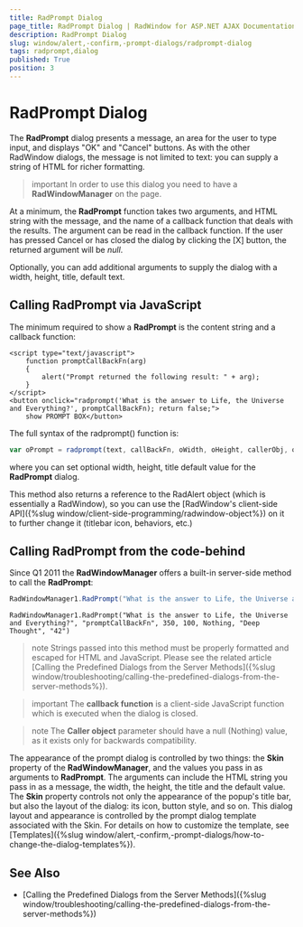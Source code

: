```yaml
---
title: RadPrompt Dialog
page_title: RadPrompt Dialog | RadWindow for ASP.NET AJAX Documentation
description: RadPrompt Dialog
slug: window/alert,-confirm,-prompt-dialogs/radprompt-dialog
tags: radprompt,dialog
published: True
position: 3
---
```


# RadPrompt Dialog



The **RadPrompt** dialog presents a message, an area for the user to type input, and displays "OK" and "Cancel" buttons. As with the other RadWindow dialogs, the message is not limited to text: you can supply a string of HTML for richer formatting.

>important In order to use this dialog you need to have a **RadWindowManager** on the page.

At a minimum, the **RadPrompt** function takes two arguments, and HTML string with the message, and the name of a callback function that deals with the results. The argument can be read in the callback function. If the user has pressed Cancel or has closed the dialog by clicking the [X] button, the returned argument will be *null*.

Optionally, you can add additional arguments to supply the dialog with a width, height, title, default text.

## Calling RadPrompt via JavaScript

The minimum required to show a **RadPrompt** is the content string and a callback function:

````ASP.NET
<script type="text/javascript">
	function promptCallBackFn(arg)
	{
		alert("Prompt returned the following result: " + arg);
	}
</script>
<button onclick="radprompt('What is the answer to Life, the Universe and Everything?', promptCallBackFn); return false;">
	show PROMPT BOX</button>
````

The full syntax of the radprompt() function is:

````JavaScript
var oPrompt = radprompt(text, callBackFn, oWidth, oHeight, callerObj, oTitle, defaultValue);
````

where you can set optional width, height, title default value for the **RadPrompt** dialog.

This method also returns a reference to the RadAlert object (which is essentially a RadWindow), so you can use the [RadWindow's client-side API]({%slug window/client-side-programming/radwindow-object%}) on it to further change it (titlebar icon, behaviors, etc.)

## Calling RadPrompt from the code-behind

Since Q1 2011 the **RadWindowManager** offers a built-in server-side method to call the **RadPrompt**:



````C#
RadWindowManager1.RadPrompt("What is the answer to Life, the Universe and Everything?", "promptCallBackFn", 350, 100, null, "Deep Thought", "42");
````
````VB
RadWindowManager1.RadPrompt("What is the answer to Life, the Universe and Everything?", "promptCallBackFn", 350, 100, Nothing, "Deep Thought", "42")
````

>note Strings passed into this method must be properly formatted and escaped for HTML and JavaScript. Please see the related article [Calling the Predefined Dialogs from the Server Methods]({%slug window/troubleshooting/calling-the-predefined-dialogs-from-the-server-methods%}).


>important The **callback function** is a client-side JavaScript function which is executed when the dialog is closed.

>note The **Caller object** parameter should have a null (Nothing) value, as it exists only for backwards compatibility.

The appearance of the prompt dialog is controlled by two things: the **Skin** property of the **RadWindowManager**, and the values you pass in as arguments to **RadPrompt**. The arguments can include the HTML string you pass in as a message, the width, the height, the title and the default value. The **Skin** property controls not only the appearance of the popup's title bar, but also the layout of the dialog: its icon, button style, and so on. This dialog layout and appearance is controlled by the prompt dialog template associated with the Skin. For details on how to customize the template, see [Templates]({%slug window/alert,-confirm,-prompt-dialogs/how-to-change-the-dialog-templates%}).

## See Also

 * [Calling the Predefined Dialogs from the Server Methods]({%slug window/troubleshooting/calling-the-predefined-dialogs-from-the-server-methods%})